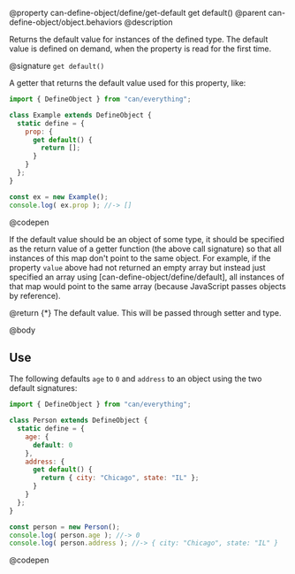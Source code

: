 @property can-define-object/define/get-default get default()
@parent can-define-object/object.behaviors
@description

Returns the default value for instances of the defined type.  The default value is defined on demand, when the property is read for the first time.

@signature `get default()`

  A getter that returns the default value used for this property, like:

  ```js
  import { DefineObject } from "can/everything";

  class Example extends DefineObject {
    static define = {
      prop: {
        get default() {
          return [];
        }
      }
    };
  }

  const ex = new Example();
  console.log( ex.prop ); //-> []
  ```
  @codepen

  If the default value should be an object of some type, it should be specified as the return value of a getter function (the above call signature) so that all instances of this map don't point to the same object.  For example, if the property `value` above had not returned an empty array but instead just specified an array using [can-define-object/define/default], all instances of that map would point to the same array (because JavaScript passes objects by reference).

  @return {*} The default value.  This will be passed through setter and type.

@body

## Use

The following defaults `age` to `0` and `address` to an object using the two default signatures:

```js
import { DefineObject } from "can/everything";

class Person extends DefineObject {
  static define = {
    age: {
      default: 0
    },
    address: {
      get default() {
        return { city: "Chicago", state: "IL" };
      }
    }
  };
}

const person = new Person();
console.log( person.age ); //-> 0
console.log( person.address ); //-> { city: "Chicago", state: "IL" }
```
@codepen
